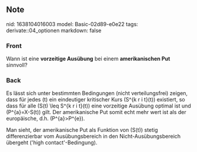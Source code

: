 ## Note
nid: 1638104016003
model: Basic-02d89-e0e22
tags: derivate::04_optionen
markdown: false

### Front
Wann ist eine <b>vorzeitige Ausübung</b> bei einem <b>amerikanischen Put</b> sinnvoll?

### Back
Es lässt sich unter bestimmten Bedingungen (nicht verteilungsfrei) zeigen, dass für jedes \(t\) ein eindeutiger kritischer Kurs \(S^{k r i t}(t)\) existiert, so dass für alle \(S(t) \leq S^{k r i t}(t)\) eine vorzeitige Ausübung optimal ist und \(P^{a}=X-S(t)\) gilt. Der amerikanische Put somit echt mehr wert ist als der europäische, d.h. \(P^{a}>P^{e}\). 

Man sieht, der amerikanische Put als Funktion von \(S(t)\) stetig differenzierbar vom Ausübungsbereich in den Nicht-Ausübungsbereich übergeht ('high contact'-Bedingung).
